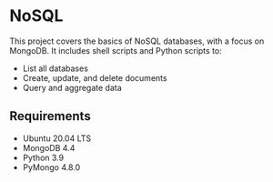 # NoSQL

This project covers the basics of NoSQL databases, with a focus on MongoDB.
It includes shell scripts and Python scripts to:
- List all databases
- Create, update, and delete documents
- Query and aggregate data

## Requirements
- Ubuntu 20.04 LTS
- MongoDB 4.4
- Python 3.9
- PyMongo 4.8.0
